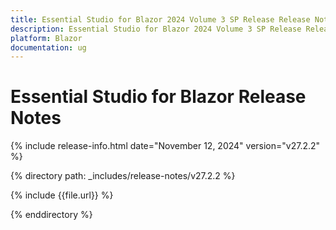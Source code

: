 ```yaml
---
title: Essential Studio for Blazor 2024 Volume 3 SP Release Release Notes  
description: Essential Studio for Blazor 2024 Volume 3 SP Release Release Notes  
platform: Blazor
documentation: ug
---
```


# Essential Studio for Blazor Release Notes  

{% include release-info.html date="November 12, 2024"  version="v27.2.2" %}

{% directory path: _includes/release-notes/v27.2.2 %}

{% include {{file.url}} %}

{% enddirectory %}